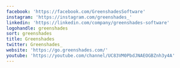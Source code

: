 ```yaml
---
facebook: 'https://facebook.com/GreenshadesSoftware'
instagram: 'https://instagram.com/greenshades_'
linkedin: 'https://linkedin.com/company/greenshades-software'
logohandle: greenshades
sort: greenshades
title: Greenshades
twitter: Greenshades_
website: 'https://go.greenshades.com/'
youtube: 'https://youtube.com/channel/UC83VM0PbdJNAEOGBZnh3y4A'
---
```

